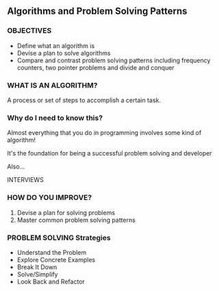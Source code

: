 ## Algorithms and Problem Solving Patterns

### OBJECTIVES

- Define what an algorithm is
- Devise a plan to solve algorithms
- Compare and contrast problem solving patterns including frequency counters, two pointer problems and divide and conquer

### WHAT IS AN ALGORITHM?

A process or set of steps to accomplish a certain task.

### Why do I need to know this?

Almost everything that you do in programming involves some kind of algorithm!

It's the foundation for being a successful problem solving and developer

Also...

INTERVIEWS

### HOW DO YOU IMPROVE?

1. Devise a plan for solving problems
2. Master common problem solving patterns

### PROBLEM SOLVING Strategies

- Understand the Problem
- Explore Concrete Examples
- Break It Down
- Solve/Simplify
- Look Back and Refactor

